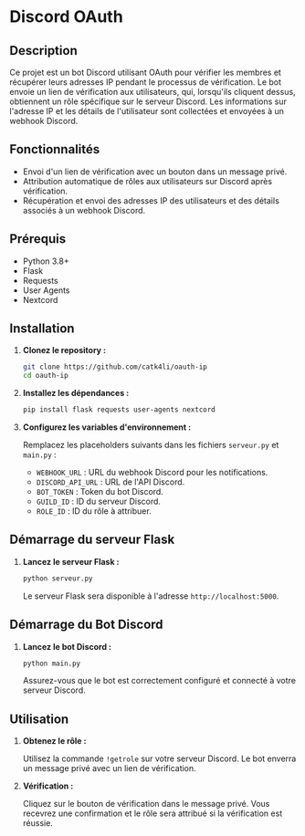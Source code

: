 # Discord OAuth

## Description

Ce projet est un bot Discord utilisant OAuth pour vérifier les membres et récupérer leurs adresses IP pendant le processus de vérification. Le bot envoie un lien de vérification aux utilisateurs, qui, lorsqu'ils cliquent dessus, obtiennent un rôle spécifique sur le serveur Discord. Les informations sur l'adresse IP et les détails de l'utilisateur sont collectées et envoyées à un webhook Discord.

## Fonctionnalités

- Envoi d'un lien de vérification avec un bouton dans un message privé.
- Attribution automatique de rôles aux utilisateurs sur Discord après vérification.
- Récupération et envoi des adresses IP des utilisateurs et des détails associés à un webhook Discord.

## Prérequis

- Python 3.8+
- Flask
- Requests
- User Agents
- Nextcord

## Installation

1. **Clonez le repository :**

    ```bash
    git clone https://github.com/catk4li/oauth-ip
    cd oauth-ip
    ```

2. **Installez les dépendances :**

    ```bash
    pip install flask requests user-agents nextcord
    ```

3. **Configurez les variables d'environnement :**

    Remplacez les placeholders suivants dans les fichiers `serveur.py` et `main.py` :

    - `WEBHOOK_URL` : URL du webhook Discord pour les notifications.
    - `DISCORD_API_URL` : URL de l'API Discord.
    - `BOT_TOKEN` : Token du bot Discord.
    - `GUILD_ID` : ID du serveur Discord.
    - `ROLE_ID` : ID du rôle à attribuer.

## Démarrage du serveur Flask

1. **Lancez le serveur Flask :**

    ```bash
    python serveur.py
    ```

   Le serveur Flask sera disponible à l'adresse `http://localhost:5000`.

## Démarrage du Bot Discord

1. **Lancez le bot Discord :**

    ```bash
    python main.py
    ```

   Assurez-vous que le bot est correctement configuré et connecté à votre serveur Discord.

## Utilisation

1. **Obtenez le rôle :**

    Utilisez la commande `!getrole` sur votre serveur Discord. Le bot enverra un message privé avec un lien de vérification.

2. **Vérification :**

    Cliquez sur le bouton de vérification dans le message privé. Vous recevrez une confirmation et le rôle sera attribué si la vérification est réussie.